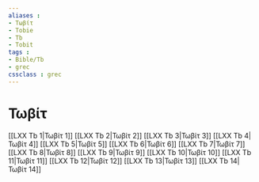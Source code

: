 ```yaml
---
aliases : 
- Τωβίτ
- Tobie
- Tb
- Tobit
tags : 
- Bible/Tb
- grec
cssclass : grec
---
```


# Τωβίτ

[[LXX Tb 1|Τωβίτ 1]]
[[LXX Tb 2|Τωβίτ 2]]
[[LXX Tb 3|Τωβίτ 3]]
[[LXX Tb 4|Τωβίτ 4]]
[[LXX Tb 5|Τωβίτ 5]]
[[LXX Tb 6|Τωβίτ 6]]
[[LXX Tb 7|Τωβίτ 7]]
[[LXX Tb 8|Τωβίτ 8]]
[[LXX Tb 9|Τωβίτ 9]]
[[LXX Tb 10|Τωβίτ 10]]
[[LXX Tb 11|Τωβίτ 11]]
[[LXX Tb 12|Τωβίτ 12]]
[[LXX Tb 13|Τωβίτ 13]]
[[LXX Tb 14|Τωβίτ 14]]
